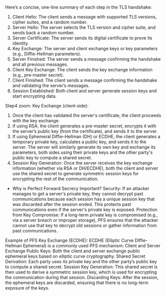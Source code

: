 Here’s a concise, one-line summary of each step in the TLS handshake:

1. Client Hello: The client sends a message with supported TLS versions, cipher suites, and a random number.
2. Server Hello: The server selects the TLS version and cipher suite, and sends back a random number.
3. Server Certificate: The server sends its digital certificate to prove its identity.
4. Key Exchange: The server and client exchange keys or key parameters (e.g., Diffie-Hellman parameters).
5. Server Finished: The server sends a message confirming the handshake and all previous messages.
6. Client Key Exchange: The client sends the key exchange information (e.g., pre-master secret).
7. Client Finished: The client sends a message confirming the handshake and validating the server’s messages.
8. Session Established: Both client and server generate session keys and start encrypting data.

Step4 zoom:
Key Exchange (client-side):

1. Once the client has validated the server's certificate, the client proceeds with the key exchange.
2. If using RSA, the client generates a pre-master secret, encrypts it with the server’s public key (from the certificate), and sends it to the server.
3. If using Ephemeral Diffie-Hellman (DH) or ECDHE, the client generates a temporary private key, calculates a public key, and sends it to the server. The server will similarly generate its own key and exchange its parameters, both sides using their private keys and the other party's public key to compute a shared secret.
4. Session Key Generation:
Once the server receives the key exchange information (whether via RSA or DH/ECDHE), both the client and server use the shared secret to generate symmetric session keys for encrypting the rest of the communication.

- Why is Perfect Forward Secrecy Important?
Security: If an attacker manages to get a server's private key, they cannot decrypt past communications because each session has a unique session key that was discarded after the session ended. This protects past communications even if the server's private key is exposed.
Protection from Key Compromise: If a long-term private key is compromised (e.g., via a server breach or improper storage), PFS ensures that the attacker cannot use that key to decrypt old sessions or gather information from past communications.

Example of PFS Key Exchange (ECDHE):
ECDHE (Elliptic Curve Diffie-Hellman Ephemeral) is a commonly used PFS mechanism:
Client and Server Exchange Public Keys: Both the client and server exchange public ephemeral keys based on elliptic curve cryptography.
Shared Secret Derivation: Each party uses its private key and the other party’s public key to compute a shared secret.
Session Key Generation: This shared secret is then used to derive a symmetric session key, which is used for encrypting the communication during that session.
Discarding Keys: After the session, the ephemeral keys are discarded, ensuring that there is no long-term exposure of the keys.